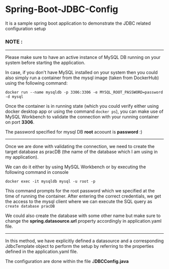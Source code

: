 # Spring-Boot-JDBC-Config
It is a sample spring boot application to demonstrate the JDBC related configuration setup

### NOTE :

---
Please make sure to have an active instance of MySQL DB running on your system before starting the application.

In case, if you don't have MySQL installed on your system then you could also simply run a container from the mysql image (taken from DockerHub) using the following command:

```docker run --name mysqldb -p 3306:3306 -e MYSQL_ROOT_PASSWORD=password -d mysql```

Once the container is in running state (which you could verify either using docker desktop app or using the command ```docker ps```), you can make use of MySQL Workbench to validate the connection with your running container on port **3306**.

The password specified for mysql DB **root** acoount is **password** :)

---
Once we are done with validating the connection, we need to create the target database as pracDB (the name of the database which I am using in my application).

We can do it either by using MySQL Workbench or by executing the following command in console

```docker exec -it mysqldb mysql -u root -p```

This command prompts for the root password which we specified at the time of running the container. After entering the correct credentials, we get the access to the mysql client where we can execute the SQL query as ```create database pracDB```

We could also create the database with some other name but make sure to change the **spring.datasource.url** property accordingly in application.yaml file.

---
In this method, we have explicitly defined a datasource and a corresponding JdbcTemplate object to perform the setup by referring to the properties defined in the application.yaml file.

The configuration are done within the file J**DBCConfig.java**